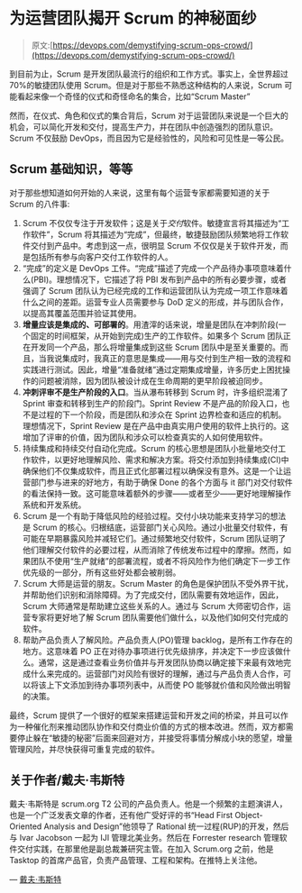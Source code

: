 # 为运营团队揭开 Scrum 的神秘面纱

> 原文:[https://devops.com/demystifying-scrum-ops-crowd/](https://devops.com/demystifying-scrum-ops-crowd/)

到目前为止，Scrum 是开发团队最流行的组织和工作方式。事实上，全世界超过 70%的敏捷团队使用 Scrum。但是对于那些不熟悉这种结构的人来说，Scrum 可能看起来像一个奇怪的仪式和奇怪命名的集合，比如“Scrum Master”

然而，在仪式、角色和仪式的集合背后，Scrum 对于运营团队来说是一个巨大的机会，可以简化开发和交付，提高生产力，并在团队中创造强烈的团队意识。Scrum 不仅鼓励 DevOps，而且因为它是经验性的，风险和可见性是一等公民。

## Scrum 基础知识，等等

对于那些想知道如何开始的人来说，这里有每个运营专家都需要知道的关于 Scrum 的八件事:

1.  Scrum 不仅仅专注于开发软件；这是关于*交付*软件。敏捷宣言将其描述为“工作软件”，Scrum 将其描述为“完成”，但最终，敏捷鼓励团队频繁地将工作软件交付到产品中。考虑到这一点，很明显 Scrum 不仅仅是关于软件开发，而是包括所有参与向客户交付工作软件的人。
2.  “完成”的定义是 DevOps 工件。“完成”描述了完成一个产品待办事项意味着什么(PBI)。理想情况下，它描述了将 PBI 发布到产品中的所有必要步骤，或者强调了 Scrum 团队认为已经完成的工作和运营团队认为完成一项工作意味着什么之间的差距。运营专业人员需要参与 DoD 定义的形成，并与团队合作，以提高其覆盖范围并验证其使用。
3.  **增量应该是集成的、可部署的**。用渣滓的话来说，增量是团队在冲刺阶段(一个固定的时间框架，从开始到完成)生产的工作软件。如果多个 Scrum 团队正在开发同一个产品，那么将增量集成到这些 Scrum 团队中是至关重要的。而且，当我说集成时，我真正的意思是集成——用与交付到生产相一致的流程和实践进行测试。因此，增量“准备就绪”通过定期集成增量，许多历史上困扰操作的问题被消除，因为团队被设计成在生命周期的更早阶段被迫同步。
4.  **冲刺评审不是生产阶段的入口**。当从瀑布转移到 Scrum 时，许多组织混淆了 Sprint 审查和转移到生产的阶段门。Sprint Review 不是产品的阶段入口，也不是过程的下一个阶段，而是团队和涉众在 Sprint 边界检查和适应的机制。理想情况下，Sprint Review 是在产品中由真实用户使用的软件上执行的。这增加了评审的价值，因为团队和涉众可以检查真实的人如何使用软件。
5.  持续集成和持续交付自动化完成。Scrum 的核心思想是团队小批量地交付工作软件，以更好地理解风险、需求和解决方案。将交付添加到持续集成(CI)中确保他们不仅集成软件，而且正式化部署过程以确保没有意外。这是一个让运营部门参与进来的好地方，有助于确保 Done 的各个方面与 it 部门对交付软件的看法保持一致。这可能意味着额外的步骤——或者至少——更好地理解操作系统和开发系统。
6.  Scrum 是一个有助于降低风险的经验过程。交付小块功能来支持学习的想法是 Scrum 的核心。归根结底，运营部门关心风险。通过小批量交付软件，有可能在早期暴露风险并减轻它们。通过频繁地交付软件，Scrum 团队证明了他们理解交付软件的必要过程，从而消除了传统发布过程中的摩擦。然而，如果团队不使用“生产就绪”的部署流程，或者不将风险作为他们确定下一步工作优先级的一部分，所有这些好处都会被削弱。
7.  Scrum 大师是运营的朋友。Scrum Master 的角色是保护团队不受外界干扰，并帮助他们识别和消除障碍。为了完成交付，团队需要有效地运作，因此，Scrum 大师通常是帮助建立这些关系的人。通过与 Scrum 大师密切合作，运营专家将更好地了解 Scrum 团队需要他们做什么，以及他们如何交付完成的软件。
8.  帮助产品负责人了解风险。产品负责人(PO)管理 backlog，是所有工作存在的地方。这意味着 PO 正在对待办事项进行优先级排序，并决定下一步应该做什么。通常，这是通过查看业务价值并与开发团队协商以确定接下来最有效地完成什么来完成的。运营部门对风险有很好的理解，通过与产品负责人合作，可以将该上下文添加到待办事项列表中，从而使 PO 能够就价值和风险做出明智的决策。

最终，Scrum 提供了一个很好的框架来搭建运营和开发之间的桥梁，并且可以作为一种催化剂来推动团队协作和交付商业价值的方式的根本改进。然而，双方都需要停止躲在“敏捷的秘密”后面来回避对方，并接受将事情分解成小块的愿望，增量管理风险，并尽快获得可重复完成的软件。

## 关于作者/戴夫·韦斯特

戴夫·韦斯特是 scrum.org T2 公司的产品负责人。他是一个频繁的主题演讲人，也是一个广泛发表文章的作者，还有他广受好评的书“Head First Object-Oriented Analysis and Design”他领导了 Rational 统一过程(RUP)的开发，然后与 Ivar Jacobson 一起为 IJI 管理北美业务。然后在 Forrester research 管理软件交付实践，在那里他是副总裁兼研究主管。在加入 Scrum.org 之前，他是 Tasktop 的首席产品官，负责产品管理、工程和架构。在推特上关注他。

— [戴夫·韦斯特](https://devops.com/author/famapr/)